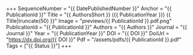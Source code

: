 +++
SequenceNumber = "{{ DatePublishedNumber }}"
Anchor = "{{ PublicationId }}"
Title = "{{ AuthorsShort }} ({{ PublicationYear }}) {{ Title|truncate(50) }}"
Image = "previews/{{ PublicationId }}.pdf.png"
PublicationId = "{{ PublicationId }}"
Authors = "{{ Authors }}"
Journal = "{{ Journal }}"
Year = "{{ PublicationYear }}"
DOI = "{{ DOI }}"
DoiUrl = "https://dx.doi.org/{{ DOI }}"
Pdf = "/assets/pdfs/{{ PublicationId }}.pdf"
Tags = ["{{ Status }}"]
+++
